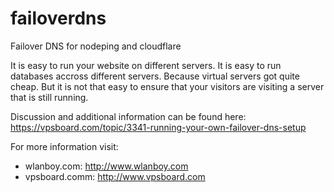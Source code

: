 failoverdns
===========

Failover DNS for nodeping and cloudflare

It is easy to run your website on different servers. 
It is easy to run databases accross different servers. 
Because virtual servers got quite cheap. 
But it is not that easy to ensure that your visitors are visiting a server that is still running.

Discussion and additional information can be found here: https://vpsboard.com/topic/3341-running-your-own-failover-dns-setup


For more information visit:
  - wlanboy.com: http://www.wlanboy.com
  - vpsboard.comm: http://www.vpsboard.com
